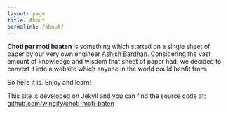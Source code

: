 ```yaml
---
layout: page
title: About
permalink: /about/
---
```


**Choti par moti baaten** is something which started on a single sheet of paper by our very own engineer [Ashish Bardhan](https://twitter.com/CreativeBakchod). Considering the vast amount of knowledge and wisdom that sheet of paper had, we decided to convert it into a website which anyone in the world could benfit from.

So here it is. Enjoy and learn!

This site is developed on Jekyll and you can find the source code at: [github.com/wingify/choti-moti-baten](https://github.com/wingify/choti-moti-baten)
